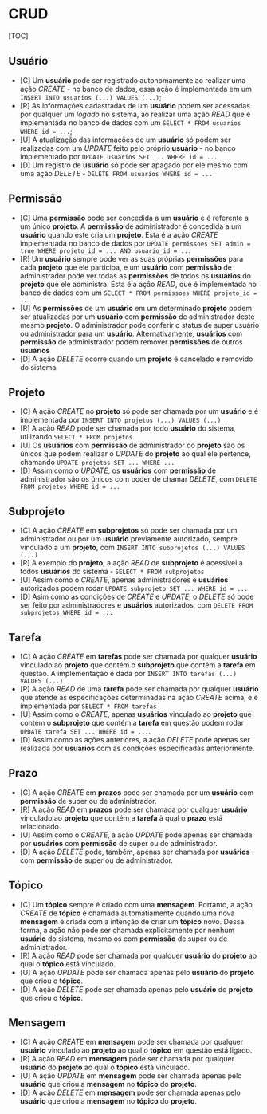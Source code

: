 # CRUD

[TOC]

## Usuário
- [C] Um **usuário** pode ser registrado autonomamente ao realizar uma ação _CREATE_ - no banco de dados, essa ação é implementada em um `INSERT INTO usuarios (...) VALUES (...)`;
- [R] As informações cadastradas de um **usuário** podem ser acessadas por qualquer um _logado_ no sistema, ao realizar uma ação _READ_ que é implementada no banco de dados com um `SELECT * FROM usuarios WHERE id = ...`;
- [U] A atualização das informações de um **usuário** só podem ser realizadas com um _UPDATE_ feito pelo próprio **usuário** - no banco implementado por `UPDATE usuarios SET ... WHERE id = ...`
- [D] Um registro de **usuário** só pode ser apagado por ele mesmo com uma ação _DELETE_ - `DELETE FROM usuarios WHERE id = ...`


## Permissão
- [C] Uma **permissão** pode ser concedida a um **usuário** e é referente a um único **projeto**. A **permissão** de administrador é concedida a um **usuário** quando este cria um **projeto**. Esta é a ação _CREATE_ implementada no banco de dados por `UPDATE permissoes SET admin = true WHERE projeto_id = ... AND usuario_id = ...`
- [R] Um **usuário** sempre pode ver as suas próprias **permissões** para cada **projeto** que ele participa, e um **usuário** com **permissão** de administrador pode ver todas as **permissões** de todos os **usuários** do **projeto** que ele administra. Esta é a ação _READ_, que é implementada no banco de dados com um `SELECT * FROM permissoes WHERE projeto_id = ...`
- [U] As **permissões** de um **usuário** em um determinado **projeto** podem ser atualizadas por um **usuário** com **permissão** de administrador deste mesmo **projeto**. O administrador pode conferir o status de super usuário ou administrador para um **usuário**. Alternativamente, **usuários** com **permissão** de administrador podem remover **permissões** de outros **usuários**
- [D] A ação _DELETE_ ocorre quando um **projeto** é cancelado e removido do sistema.

## Projeto
- [C] A ação _CREATE_ no **projeto** só pode ser chamada por um **usuário** e é implementada por `INSERT INTO projetos (...) VALUES (...)`
- [R] A ação _READ_ pode ser chamada por todo **usuário** do sistema, utilizando `SELECT * FROM projetos`
- [U] Os **usuários** com **permissão** de administrador do **projeto** são os únicos que podem realizar o _UPDATE_ do **projeto** ao qual ele pertence, chamando `UPDATE projetos SET ... WHERE ...`
- [D] Assim como o _UPDATE_, os **usuários** com **permissão** de administrador são os únicos com poder de chamar _DELETE_, com `DELETE FROM projetos WHERE id = ...`


## Subprojeto
- [C] A ação _CREATE_ em **subprojetos** só pode ser chamada por um administrador ou por um **usuário** previamente autorizado, sempre vinculado a um **projeto**, com `INSERT INTO subprojetos (...) VALUES (...)`
- [R] A exemplo do **projeto**, a ação _READ_ de **subprojeto** é acessível a todos **usuários** do sistema - `SELECT * FROM subprojetos`
- [U] Assim como o _CREATE_, apenas administradores e **usuários** autorizados podem rodar `UPDATE subprojeto SET ... WHERE id = ...`
- [D] Asim como as condições de _CREATE_ e _UPDATE_, o _DELETE_ só pode ser feito por administradores e **usuários** autorizados, com `DELETE FROM subprojetos WHERE id = ...`

## Tarefa
- [C] A ação _CREATE_ em **tarefas** pode ser chamada por qualquer **usuário** vinculado ao **projeto** que contém o **subprojeto** que contém a **tarefa** em questão. A implementação é dada por `INSERT INTO tarefas (...) VALUES (...)`
- [R] A ação _READ_ de uma **tarefa** pode ser chamada por qualquer **usuário** que atende às especificações determinadas na ação _CREATE_ acima, e é implementada por `SELECT * FROM tarefas`
- [U] Assim como o _CREATE_, apenas **usuários** vinculado ao **projeto** que contém o **subprojeto** que contém a **tarefa** em questão podem rodar `UPDATE tarefa SET ... WHERE id = ...`.
- [D] Assim como as ações anteriores, a ação _DELETE_ pode apenas ser realizada por **usuários** com as condições especificadas anteriormente.

## Prazo
- [C] A ação _CREATE_ em **prazos** pode ser chamada por um **usuário** com **permissão** de super ou de administrador.
- [R] A ação _READ_ em **prazos** pode ser chamada por qualquer **usuário** vinculado ao **projeto** que contém a **tarefa** à qual o **prazo** está relacionado.
- [U] Assim como o _CREATE_, a ação _UPDATE_ pode apenas ser chamada por **usuários** com **permissão** de super ou de administrador.
- [D] A ação _DELETE_ pode, também, apenas ser chamada por **usuários** com **permissão** de super ou de administrador.

## Tópico
- [C] Um **tópico** sempre é criado com uma **mensagem**. Portanto, a ação _CREATE_ de **tópico** é chamada automatiamente quando uma nova **mensagem** é criada com a intenção de criar um **tópico** novo. Dessa forma, a ação não pode ser chamada explicitamente por nenhum **usuário** do sistema, mesmo os com **permissão** de super ou de administrador.
- [R] A ação _READ_ pode ser chamada por qualquer **usuário** do **projeto** ao qual o **tópico** está vinculado.
- [U] A ação _UPDATE_ pode ser chamada apenas pelo **usuário** do **projeto** que criou o **tópico**.
- [D] A ação _DELETE_ pode ser chamada apenas pelo **usuário** do **projeto** que criou o **tópico**.

## Mensagem
- [C] A ação _CREATE_ em **mensagem** pode ser chamada por qualquer **usuário** vinculado ao **projeto** ao qual o **tópico** em questão está ligado.
- [R] A ação _READ_ em **mensagem** pode ser chamada por qualquer **usuário** do **projeto** ao qual o **tópico** está vinculado.
- [U] A ação _UPDATE_ em **mensagem** pode ser chamada apenas pelo **usuário** que criou a **mensagem** no **tópico** do **projeto**.
- [D] A ação _DELETE_ em **mensagem** pode ser chamada apenas pelo **usuário** que criou a **mensagem** no **tópico** do **projeto**.

